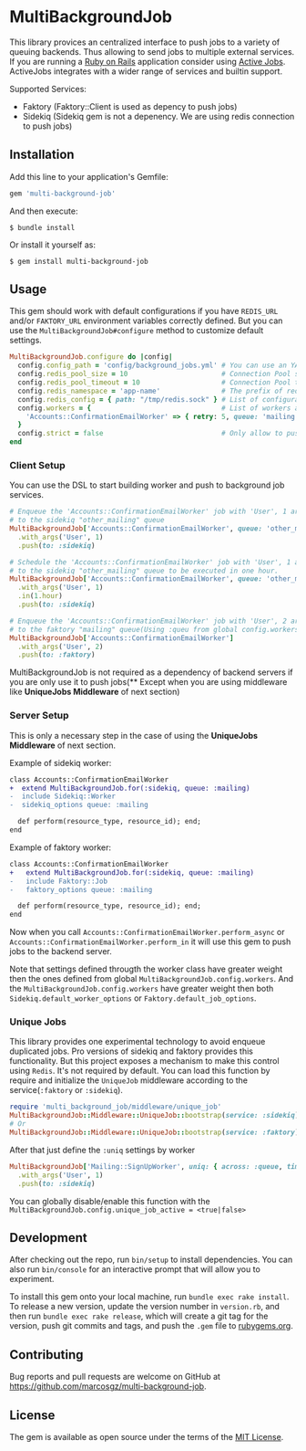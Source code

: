 # MultiBackgroundJob

This library provices an centralized interface to push jobs to a variety of queuing backends. Thus allowing to send jobs to multiple external services. If you are running a [Ruby on Rails](https://github.com/rails/rails) application consider using [Active Jobs](https://github.com/rails/rails/tree/master/activejob). ActiveJobs integrates with a wider range of services and builtin support.

Supported Services:
* Faktory (Faktory::Client is used as depency to push jobs)
* Sidekiq (Sidekiq gem is not a depenency. We are using redis connection to push jobs)

## Installation

Add this line to your application's Gemfile:

```ruby
gem 'multi-background-job'
```

And then execute:

    $ bundle install

Or install it yourself as:

    $ gem install multi-background-job

## Usage


This gem should work with default configurations if you have `REDIS_URL` and/or `FAKTORY_URL` environment variables correctly defined. But you can use the `MultiBackgroundJob#configure` method to customize default settings.

```ruby
MultiBackgroundJob.configure do |config|
  config.config_path = 'config/background_jobs.yml' # You can use an YAML file. (Default to nil)
  config.redis_pool_size = 10                       # Connection Pool size for redis. (Default to 5)
  config.redis_pool_timeout = 10                    # Connection Pool timeouf for redis. (Default to 5)
  config.redis_namespace = 'app-name'               # The prefix of redis storage keys. (Default to multi-bg)
  config.redis_config = { path: "/tmp/redis.sock" } # List of configurations to be passed along to the Redis.new. (Default to {})
  config.workers = {                                # List of workers and its configurations. (Default to {})
    'Accounts::ConfirmationEmailWorker' => { retry: 5, queue: 'mailing' },
  }
  config.strict = false                             # Only allow to push jobs to known workers. See `config.workers`. (Default to true)
end
```

### Client Setup

You can use the DSL to start building worker and push to background job services.

```ruby
# Enqueue the 'Accounts::ConfirmationEmailWorker' job with 'User', 1 arguments
# to the sidekiq "other_mailing" queue
MultiBackgroundJob['Accounts::ConfirmationEmailWorker', queue: 'other_mailing' ]
  .with_args('User', 1)
  .push(to: :sidekiq)

# Schedule the 'Accounts::ConfirmationEmailWorker' job with 'User', 1 arguments
# to the sidekiq "other_mailing" queue to be executed in one hour.
MultiBackgroundJob['Accounts::ConfirmationEmailWorker', queue: 'other_mailing' ]
  .with_args('User', 1)
  .in(1.hour)
  .push(to: :sidekiq)

# Enqueue the 'Accounts::ConfirmationEmailWorker' job with 'User', 2 arguments
# to the faktory "mailing" queue(Using :queu from global config.workers definition)
MultiBackgroundJob['Accounts::ConfirmationEmailWorker']
  .with_args('User', 2)
  .push(to: :faktory)
```

MultiBackgroundJob is not required as a dependency of backend servers if you are only use it to push jobs(** Except when you are using middleware like **UniqueJobs Middleware** of next section)

### Server Setup

This is only a necessary step in the case of using the **UniqueJobs Middleware** of next section.

Example of sidekiq worker:

```diff
class Accounts::ConfirmationEmailWorker
+  extend MultiBackgroundJob.for(:sidekiq, queue: :mailing)
-  include Sidekiq::Worker
-  sidekiq_options queue: :mailing

  def perform(resource_type, resource_id); end;
end
```

Example of faktory worker:

```diff
class Accounts::ConfirmationEmailWorker
+   extend MultiBackgroundJob.for(:sidekiq, queue: :mailing)
-   include Faktory::Job
-   faktory_options queue: :mailing

  def perform(resource_type, resource_id); end;
end
```

Now when you call `Accounts::ConfirmationEmailWorker.perform_async` or `Accounts::ConfirmationEmailWorker.perform_in` it will use this gem to push jobs to the backend server.

Note that settings defined througth the worker class have greater weight then the ones defined from global `MultiBackgroundJob.config.workers`. And the `MultiBackgroundJob.config.workers` have greater weight then both `Sidekiq.default_worker_options` or `Faktory.default_job_options`.

### Unique Jobs

This library provides one experimental technology to avoid enqueue duplicated jobs. Pro versions of sidekiq and faktory provides this functionality. But this project exposes a mechanism to make this control using `Redis`. It's not required by default. You can load this function by require and initialize the `UniqueJob` middleware according to the service(`:faktory` or `:sidekiq`).

```ruby
require 'multi_background_job/middleware/unique_job'
MultiBackgroundJob::Middleware::UniqueJob::bootstrap(service: :sidekiq)
# Or
MultiBackgroundJob::Middleware::UniqueJob::bootstrap(service: :faktory)
```

After that just define the `:uniq` settings by worker

```ruby
MultiBackgroundJob['Mailing::SignUpWorker', uniq: { across: :queue, timeout: 120 }]
  .with_args('User', 1)
  .push(to: :sidekiq)
```

You can globally disable/enable this function with the `MultiBackgroundJob.config.unique_job_active = <true|false>`

## Development

After checking out the repo, run `bin/setup` to install dependencies. You can also run `bin/console` for an interactive prompt that will allow you to experiment.

To install this gem onto your local machine, run `bundle exec rake install`. To release a new version, update the version number in `version.rb`, and then run `bundle exec rake release`, which will create a git tag for the version, push git commits and tags, and push the `.gem` file to [rubygems.org](https://rubygems.org).

## Contributing

Bug reports and pull requests are welcome on GitHub at https://github.com/marcosgz/multi-background-job.


## License

The gem is available as open source under the terms of the [MIT License](https://opensource.org/licenses/MIT).
